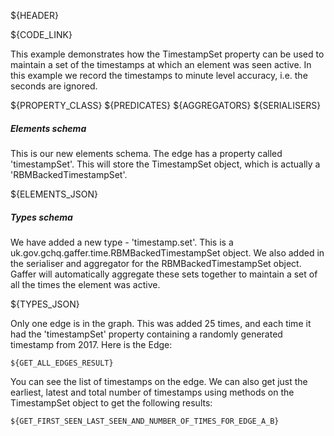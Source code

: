 ${HEADER}

${CODE_LINK}

This example demonstrates how the TimestampSet property can be used to maintain a set of the timestamps at which an element was seen active. In this example we record the timestamps to minute level accuracy, i.e. the seconds are ignored.

${PROPERTY_CLASS}
${PREDICATES}
${AGGREGATORS}
${SERIALISERS}

##### Elements schema
This is our new elements schema. The edge has a property called 'timestampSet'. This will store the TimestampSet object, which is actually a 'RBMBackedTimestampSet'.

${ELEMENTS_JSON}

##### Types schema
We have added a new type - 'timestamp.set'. This is a uk.gov.gchq.gaffer.time.RBMBackedTimestampSet object.
We also added in the serialiser and aggregator for the RBMBackedTimestampSet object. Gaffer will automatically aggregate these sets together to maintain a set of all the times the element was active.

${TYPES_JSON}

Only one edge is in the graph. This was added 25 times, and each time it had the 'timestampSet' property containing a randomly generated timestamp from 2017. Here is the Edge:

```
${GET_ALL_EDGES_RESULT}
```

You can see the list of timestamps on the edge. We can also get just the earliest, latest and total number of timestamps using methods on the TimestampSet object to get the following results:

```
${GET_FIRST_SEEN_LAST_SEEN_AND_NUMBER_OF_TIMES_FOR_EDGE_A_B}
```
